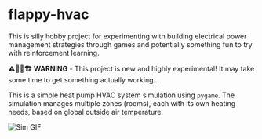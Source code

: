 # flappy-hvac
This is silly hobby project for experimenting with building electrical power management strategies through games and potentially something fun to try with reinforcement learning.

**⚠️👷🚧🏗️ WARNING** - This project is new and highly experimental! It may take some time to get something actually working...


This is a simple heat pump HVAC system simulation using `pygame`. The simulation manages multiple zones (rooms), each with its own heating needs, based on global outside air temperature.

![Sim GIF](https://github.com/bbartling/flappy-hvac/blob/develop/images/video.gif)